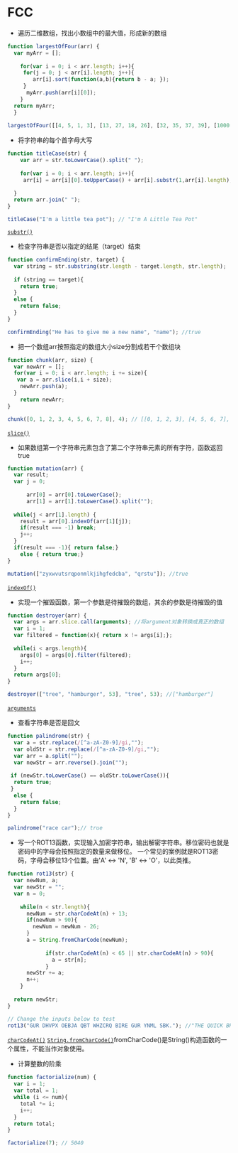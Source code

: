 FCC
===
* 遍历二维数组，找出小数组中的最大值，形成新的数组
```javascript
function largestOfFour(arr) {
  var myArr = [];
  
    for(var i = 0; i < arr.length; i++){
     for(j = 0; j < arr[i].length; j++){
        arr[i].sort(function(a,b){return b - a; });
     }
      myArr.push(arr[i][0]);
    }
  return myArr;
  }
  
largestOfFour([[4, 5, 1, 3], [13, 27, 18, 26], [32, 35, 37, 39], [1000, 1001, 857, 1]]);
```

* 将字符串的每个首字母大写
```javascript
function titleCase(str) {
    var arr = str.toLowerCase().split(" ");
    
    for(var i = 0; i < arr.length; i++){
     arr[i] = arr[i][0].toUpperCase() + arr[i].substr(1,arr[i].length); 
                
  }
  return arr.join(" ");
}

titleCase("I'm a little tea pot"); // "I'm A Little Tea Pot"
```
[`substr()`](https://developer.mozilla.org/zh-CN/docs/Web/JavaScript/Reference/Global_Objects/String/substr)

* 检查字符串是否以指定的结尾（target）结束
```javascript
function confirmEnding(str, target) {
  var string = str.substring(str.length - target.length, str.length);
  
  if (string == target){
    return true;
  }
  else {
    return false;
  }
}

confirmEnding("He has to give me a new name", "name"); //true
```

* 把一个数组arr按照指定的数组大小size分割成若干个数组块
```javascript
function chunk(arr, size) {
  var newArr = [];
  for(var i = 0; i < arr.length; i += size){
   var a = arr.slice(i,i + size);
    newArr.push(a); 
  }
    return newArr;  
}

chunk([0, 1, 2, 3, 4, 5, 6, 7, 8], 4); // [[0, 1, 2, 3], [4, 5, 6, 7], [8]]
```
[`slice()`](https://developer.mozilla.org/zh-CN/docs/Web/JavaScript/Reference/Global_Objects/String/slice)
 
 
* 如果数组第一个字符串元素包含了第二个字符串元素的所有字符，函数返回true

```javascript
function mutation(arr) {
  var result;
  var j = 0;
  
      arr[0] = arr[0].toLowerCase();
      arr[1] = arr[1].toLowerCase().split("");
  
  while(j < arr[1].length) {
    result = arr[0].indexOf(arr[1][j]);
    if(result === -1) break;
    j++;
  }
  if(result === -1){ return false;}
    else { return true;}
}

mutation(["zyxwvutsrqponmlkjihgfedcba", "qrstu"]); //true
```
[`indexOf()`](https://developer.mozilla.org/zh-CN/docs/Web/JavaScript/Reference/Global_Objects/String/indexOf#Example:_indexOf_and_case-sensitivity)
 
* 实现一个摧毁函数，第一个参数是待摧毁的数组，其余的参数是待摧毁的值
```javascript
function destroyer(arr) {
  var args = arr.slice.call(arguments); //将argument对象转换成真正的数组
  var i = 1;
  var filtered = function(x){ return x != args[i];};
  
  while(i < args.length){
    args[0] = args[0].filter(filtered);
    i++; 
  }
  return args[0];
}

destroyer(["tree", "hamburger", 53], "tree", 53); //["hamburger"]
```
[`arguments`](https://developer.mozilla.org/zh-CN/docs/Web/JavaScript/Reference/Functions/arguments) 
 
* 查看字符串是否是回文
```javascript
function palindrome(str) {
  var a = str.replace(/[^a-zA-Z0-9]/gi,"");
  var oldStr = str.replace(/[^a-zA-Z0-9]/gi,"");
  var arr = a.split("");
  var newStr = arr.reverse().join("");
 
 if (newStr.toLowerCase() == oldStr.toLowerCase()){
  return true;
 }
  else {
    return false;
  }
}

palindrome("race car");// true
```

* 写一个ROT13函数，实现输入加密字符串，输出解密字符串。移位密码也就是密码中的字母会按照指定的数量来做移位。
一个常见的案例就是ROT13密码，字母会移位13个位置。由'A' ↔ 'N', 'B' ↔ 'O'，以此类推。
```javascript
function rot13(str) { 
  var newNum, a;
  var newStr = "";
  var n = 0;
   
    while(n < str.length){
      newNum = str.charCodeAt(n) + 13;
      if(newNum > 90){
        newNum = newNum - 26;
      }
      a = String.fromCharCode(newNum);
      
            if(str.charCodeAt(n) < 65 || str.charCodeAt(n) > 90){
              a = str[n];
            }
      newStr += a;
      n++;
    }
  
  return newStr;
}

// Change the inputs below to test
rot13("GUR DHVPX OEBJA QBT WHZCRQ BIRE GUR YNML SBK."); //"THE QUICK BROWN DOG JUMPED OVER THE LAZY FOX."
```
[`charCodeAt()`](https://developer.mozilla.org/zh-CN/docs/Web/JavaScript/Reference/Global_Objects/String/charCodeAt) [`String.fromCharCode()`](https://developer.mozilla.org/zh-CN/docs/Web/JavaScript/Reference/Global_Objects/String/fromCharCode)fromCharCode()是String()构造函数的一个属性，不能当作对象使用。
 
 * 计算整数的阶乘
```javascript
function factorialize(num) {
  var i = 1;
  var total = 1;
  while (i <= num){
    total *= i;
    i++;
  }
  return total;
}

factorialize(7); // 5040
```
